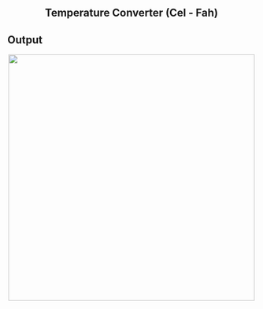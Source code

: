 <h2 align="center">Temperature Converter (Cel - Fah)</h2>

## Output

<p align="center">
<img width="500px" src="https://user-images.githubusercontent.com/80118217/202451874-998f2e5b-a4e7-47d6-8a4e-c4fe90f38ae2.JPG"> 
</p>

